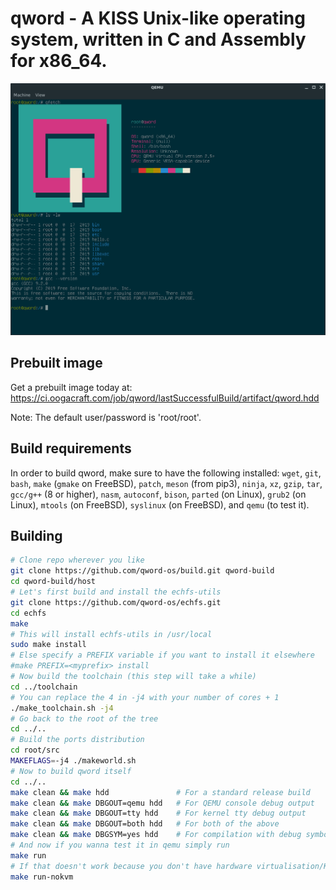 # qword - A KISS Unix-like operating system, written in C and Assembly for x86_64.

![Reference screenshot](/screenshot.png?raw=true "Reference screenshot")

## Prebuilt image
Get a prebuilt image today at: https://ci.oogacraft.com/job/qword/lastSuccessfulBuild/artifact/qword.hdd

Note: The default user/password is 'root/root'.

## Build requirements
In order to build qword, make sure to have the following installed:
 `wget`, `git`, `bash`, `make` (`gmake` on FreeBSD), `patch`,
 `meson` (from pip3), `ninja`, `xz`, `gzip`, `tar`,
 `gcc/g++` (8 or higher), `nasm`, `autoconf`, `bison`,
 `parted` (on Linux), `grub2` (on Linux),
 `mtools` (on FreeBSD), `syslinux` (on FreeBSD),
 and `qemu` (to test it).

## Building
```bash
# Clone repo wherever you like
git clone https://github.com/qword-os/build.git qword-build
cd qword-build/host
# Let's first build and install the echfs-utils
git clone https://github.com/qword-os/echfs.git
cd echfs
make
# This will install echfs-utils in /usr/local
sudo make install
# Else specify a PREFIX variable if you want to install it elsewhere
#make PREFIX=<myprefix> install
# Now build the toolchain (this step will take a while)
cd ../toolchain
# You can replace the 4 in -j4 with your number of cores + 1
./make_toolchain.sh -j4
# Go back to the root of the tree
cd ../..
# Build the ports distribution
cd root/src
MAKEFLAGS=-j4 ./makeworld.sh
# Now to build qword itself
cd ../..
make clean && make hdd               # For a standard release build
make clean && make DBGOUT=qemu hdd   # For QEMU console debug output
make clean && make DBGOUT=tty hdd    # For kernel tty debug output
make clean && make DBGOUT=both hdd   # For both of the above
make clean && make DBGSYM=yes hdd    # For compilation with debug symbols and other debug facilities (can be used in combination with the other options)
# And now if you wanna test it in qemu simply run
make run
# If that doesn't work because you don't have hardware virtualisation/KVM, run
make run-nokvm
```
